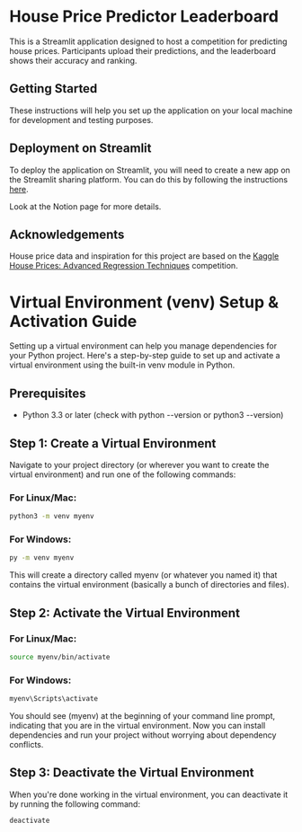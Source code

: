 # House Price Predictor Leaderboard

This is a Streamlit application designed to host a competition for predicting house prices. Participants upload their predictions, and the leaderboard shows their accuracy and ranking.

## Getting Started

These instructions will help you set up the application on your local machine for development and testing purposes.

## Deployment on Streamlit

To deploy the application on Streamlit, you will need to create a new app on the Streamlit sharing platform. You can do this by following the instructions [here](https://docs.streamlit.io/en/stable/sharing.html).

Look at the Notion page for more details.

## Acknowledgements

House price data and inspiration for this project are based on the [Kaggle House Prices: Advanced Regression Techniques](https://www.kaggle.com/c/house-prices-advanced-regression-techniques) competition.

# Virtual Environment (venv) Setup & Activation Guide

Setting up a virtual environment can help you manage dependencies for your Python project. Here's a step-by-step guide to set up and activate a virtual environment using the built-in venv module in Python.

## Prerequisites

- Python 3.3 or later (check with python --version or python3 --version)

## Step 1: Create a Virtual Environment

Navigate to your project directory (or wherever you want to create the virtual environment) and run one of the following commands:

### For Linux/Mac:

```bash
python3 -m venv myenv
```

### For Windows:

```bash
py -m venv myenv
```

This will create a directory called myenv (or whatever you named it) that contains the virtual environment (basically a bunch of directories and files).

## Step 2: Activate the Virtual Environment

### For Linux/Mac:

```bash
source myenv/bin/activate
```

### For Windows:

```bash
myenv\Scripts\activate
```

You should see (myenv) at the beginning of your command line prompt, indicating that you are in the virtual environment. Now you can install dependencies and run your project without worrying about dependency conflicts.

## Step 3: Deactivate the Virtual Environment

When you're done working in the virtual environment, you can deactivate it by running the following command:

```bash
deactivate
```
